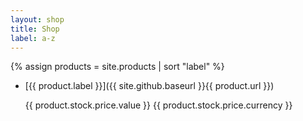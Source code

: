 ```yaml
---
layout: shop
title: Shop
label: a-z
---
```

{% assign products = site.products | sort "label" %}

* [{{ product.label }}]({{ site.github.baseurl }}{{ product.url }})

  {{ product.stock.price.value }} {{ product.stock.price.currency }}

